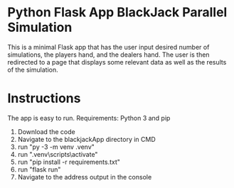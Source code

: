 
# Python Flask App BlackJack Parallel Simulation

This is a minimal Flask app that has the user input desired number of simulations, the players hand, and the dealers hand. The user is then redirected to a page that displays some relevant data as well as the results of the simulation.

# Instructions

The app is easy to run.
Requirements: Python 3 and pip 
1. Download the code
2. Navigate to the blackjackApp directory in CMD
3. run "py -3 -m venv .venv"
4. run ".venv\scripts\activate"
5. run "pip install -r requirements.txt"
6. run "flask run"
7. Navigate to the address output in the console

